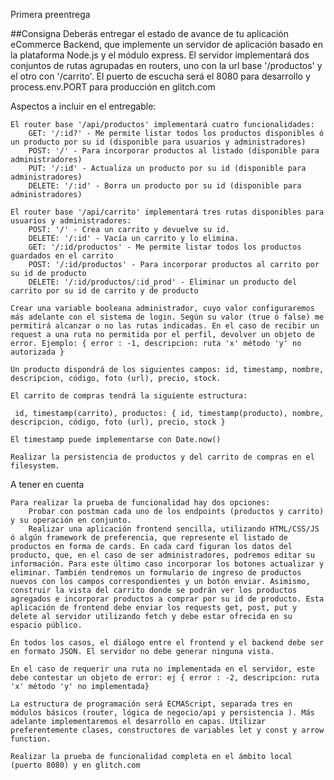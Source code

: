 Primera preentrega

##Consigna
Deberás entregar el estado de avance de tu aplicación eCommerce Backend, que implemente un servidor de aplicación basado en la plataforma Node.js y el módulo express. El servidor implementará dos conjuntos de rutas agrupadas en routers, uno con la url base '/productos' y el otro con '/carrito'. El puerto de escucha será el 8080 para desarrollo y process.env.PORT para producción en glitch.com

Aspectos a incluir en el entregable:

    El router base '/api/productos' implementará cuatro funcionalidades:
        GET: '/:id?' - Me permite listar todos los productos disponibles ó un producto por su id (disponible para usuarios y administradores)
        POST: '/' - Para incorporar productos al listado (disponible para administradores)
        PUT: '/:id' - Actualiza un producto por su id (disponible para administradores)
        DELETE: '/:id' - Borra un producto por su id (disponible para administradores)

    El router base '/api/carrito' implementará tres rutas disponibles para usuarios y administradores:
        POST: '/' - Crea un carrito y devuelve su id.
        DELETE: '/:id' - Vacía un carrito y lo elimina.
        GET: '/:id/productos' - Me permite listar todos los productos guardados en el carrito
        POST: '/:id/productos' - Para incorporar productos al carrito por su id de producto
        DELETE: '/:id/productos/:id_prod' - Eliminar un producto del carrito por su id de carrito y de producto

    Crear una variable booleana administrador, cuyo valor configuraremos más adelante con el sistema de login. Según su valor (true ó false) me permitirá alcanzar o no las rutas indicadas. En el caso de recibir un request a una ruta no permitida por el perfil, devolver un objeto de error. Ejemplo: { error : -1, descripcion: ruta 'x' método 'y' no autorizada }

    Un producto dispondrá de los siguientes campos: id, timestamp, nombre, descripcion, código, foto (url), precio, stock.

    El carrito de compras tendrá la siguiente estructura:

     id, timestamp(carrito), productos: { id, timestamp(producto), nombre, descripcion, código, foto (url), precio, stock }

    El timestamp puede implementarse con Date.now()

    Realizar la persistencia de productos y del carrito de compras en el filesystem.

A tener en cuenta

    Para realizar la prueba de funcionalidad hay dos opciones:
        Probar con postman cada uno de los endpoints (productos y carrito) y su operación en conjunto.
        Realizar una aplicación frontend sencilla, utilizando HTML/CSS/JS ó algún framework de preferencia, que represente el listado de productos en forma de cards. En cada card figuran los datos del producto, que, en el caso de ser administradores, podremos editar su información. Para este último caso incorporar los botones actualizar y eliminar. También tendremos un formulario de ingreso de productos nuevos con los campos correspondientes y un botón enviar. Asimismo, construir la vista del carrito donde se podrán ver los productos agregados e incorporar productos a comprar por su id de producto. Esta aplicación de frontend debe enviar los requests get, post, put y delete al servidor utilizando fetch y debe estar ofrecida en su espacio público.

    En todos los casos, el diálogo entre el frontend y el backend debe ser en formato JSON. El servidor no debe generar ninguna vista.

    En el caso de requerir una ruta no implementada en el servidor, este debe contestar un objeto de error: ej { error : -2, descripcion: ruta 'x' método 'y' no implementada}

    La estructura de programación será ECMAScript, separada tres en módulos básicos (router, lógica de negocio/api y persistencia ). Más adelante implementaremos el desarrollo en capas. Utilizar preferentemente clases, constructores de variables let y const y arrow function.

    Realizar la prueba de funcionalidad completa en el ámbito local (puerto 8080) y en glitch.com
